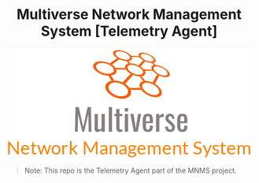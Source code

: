 <h1 align="center"> Multiverse Network Management System [Telemetry Agent] </h1>
<p align="center">
  <img src="docs/images/logo.png" />
</p>

> Note: This repo is the Telemetry Agent part of the MNMS project.
